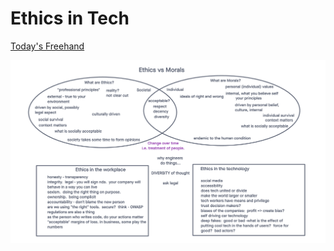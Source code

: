 # Ethics in Tech

[Today's Freehand](https://projects.invisionapp.com/freehand/document/liU19juoq)

![Ethics Conversation WHiteboard](./assets/ethics-401d48.png)
